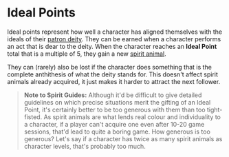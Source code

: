 # Ideal Points

Ideal points represent how well a character has aligned themselves with the ideals of their [patron deity](character:patron). They can be earned when a character performs an act that is dear to the deity. When the character reaches an **Ideal Point** total that is a multiple of 5, they gain a new [spirit animal](character:spirit_animals).

They can (rarely) also be lost if the character does something that is the complete anthithesis of what the deity stands for. This doesn't affect spirit animals already acquired, it just makes it harder to attract the next follower.

> [note]: #
**Note to Spirit Guides:** Although it'd be difficult to give detailed guidelines on which precise situations merit the gifting of an Ideal Point, it's certainly better to be too generous with them than too tight-fisted. As spirit animals are what lends real colour and individuality to a character, if a player can't acquire one even after 10-20 game sessions, that'd lead to quite a boring game. How generous is too generous? Let's say if a character has twice as many spirit animals as character levels, that's probably too much.